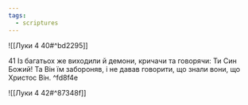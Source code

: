 ```yaml
---
tags:
  - scriptures
---
```


![[Луки 4 40#^bd2295]]

41 Із багатьох же виходили й демони, кричачи та говорячи: Ти Син Божий! Та Він їм забороняв, і не давав говорити, що знали вони, що Христос Він. ^fd8f4e

![[Луки 4 42#^87348f]]